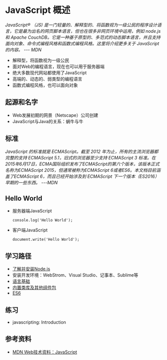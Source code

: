 # JavaScript 概述

*JavaScript® （JS) 是一门轻量的、解释型的、将函数视为一级公民的程序设计语言，它是最为出名的网页脚本语言，但也在很多非网页环境中运用，例如 node.js 和 Apache CouchDB。它是一种基于原型的、多范式的动态脚本语言，并且支持面向对象、命令式编程风格和函数式编程风格。这里将介绍更多关于 JavaScript 的内容。 --- MDN*

- 解释型，将函数视为一级公民
- 面对Web的编程语言，现在也可以用于服务器端
- 绝大多数现代网站都使用了JavaScript
- 高端的、动态的、弱类型的编程语言
- 函数式编程风格，也可以面向对象


## 起源和名字

- Web发展初期的网景（Netscape）公司创建
- JavaScript与Java的关系：蜗牛与牛

## 标准
*JavaScript 的标准就是 ECMAScript。截至 2012 年为止，所有的主流浏览器都完整的支持  ECMAScript 5.1，旧式的浏览器至少支持 ECMAScript 3 标准。在2015年6月17日，ECMA国际组织发布了ECMAScript的第六个版本，该版本正式名称为ECMAScript 2015，但通常被称为ECMAScript 6或者ES6。本文档目前涵盖了ECMAScript 6，而且已经开始涉及到 ECMAScript 下一个版本（ES2016）早期的一些东西。  ---MDN*

## Hello World
- 服务器端JavaScript

    `console.log('Hello World');`

- 客户端JavaScript

    `document.write('Hello World');`

## 学习路径

* [了解并安装Node.js](../nodejs/README.md)
* 安装开发环境：WebStrom、Visual Studio、记事本、Sublime等
* [语言基础]()
* [内置类库及其他组件包]()
* [ES6]()

## 练习
- javascripting: Introduction

## 参考资料
- [MDN Web技术资料：JavaScript](https://developer.mozilla.org/zh-CN/docs/Web/JavaScript)
